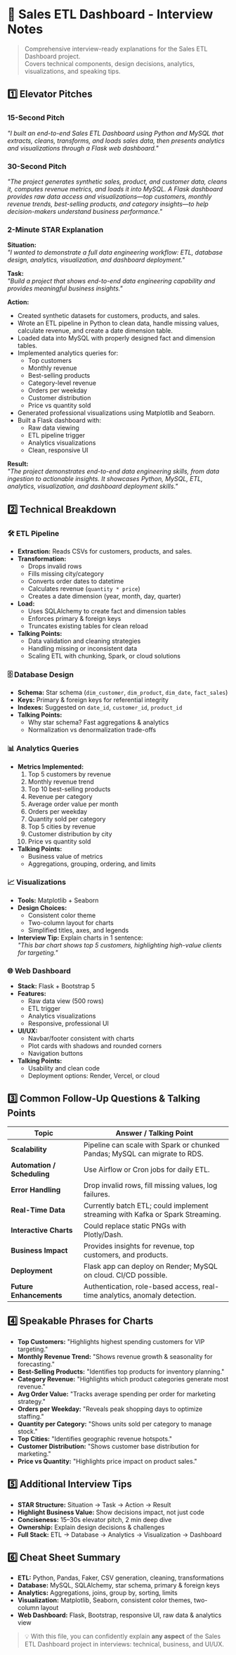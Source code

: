 # 📌 Sales ETL Dashboard - Interview Notes

> Comprehensive interview-ready explanations for the Sales ETL Dashboard project.  
> Covers technical components, design decisions, analytics, visualizations, and speaking tips.

## 1️⃣ Elevator Pitches

### 15-Second Pitch
*"I built an end-to-end Sales ETL Dashboard using Python and MySQL that extracts, cleans, transforms, and loads sales data, then presents analytics and visualizations through a Flask web dashboard."*

### 30-Second Pitch
*"The project generates synthetic sales, product, and customer data, cleans it, computes revenue metrics, and loads it into MySQL. A Flask dashboard provides raw data access and visualizations—top customers, monthly revenue trends, best-selling products, and category insights—to help decision-makers understand business performance."*

### 2-Minute STAR Explanation

**Situation:**  
*"I wanted to demonstrate a full data engineering workflow: ETL, database design, analytics, visualization, and dashboard deployment."*

**Task:**  
*"Build a project that shows end-to-end data engineering capability and provides meaningful business insights."*

**Action:**  
- Created synthetic datasets for customers, products, and sales.  
- Wrote an ETL pipeline in Python to clean data, handle missing values, calculate revenue, and create a date dimension table.  
- Loaded data into MySQL with properly designed fact and dimension tables.  
- Implemented analytics queries for:
  - Top customers
  - Monthly revenue
  - Best-selling products
  - Category-level revenue
  - Orders per weekday
  - Customer distribution
  - Price vs quantity sold  
- Generated professional visualizations using Matplotlib and Seaborn.  
- Built a Flask dashboard with:
  - Raw data viewing  
  - ETL pipeline trigger  
  - Analytics visualizations  
  - Clean, responsive UI  

**Result:**  
*"The project demonstrates end-to-end data engineering skills, from data ingestion to actionable insights. It showcases Python, MySQL, ETL, analytics, visualization, and dashboard deployment skills."*

## 2️⃣ Technical Breakdown

### 🛠 ETL Pipeline
- **Extraction:** Reads CSVs for customers, products, and sales.  
- **Transformation:**  
  - Drops invalid rows  
  - Fills missing city/category  
  - Converts order dates to datetime  
  - Calculates revenue (`quantity * price`)  
  - Creates a date dimension (year, month, day, quarter)  
- **Load:**  
  - Uses SQLAlchemy to create fact and dimension tables  
  - Enforces primary & foreign keys  
  - Truncates existing tables for clean reload  
- **Talking Points:**  
  - Data validation and cleaning strategies  
  - Handling missing or inconsistent data  
  - Scaling ETL with chunking, Spark, or cloud solutions  

### 🗄 Database Design
- **Schema:** Star schema (`dim_customer`, `dim_product`, `dim_date`, `fact_sales`)  
- **Keys:** Primary & foreign keys for referential integrity  
- **Indexes:** Suggested on `date_id`, `customer_id`, `product_id`  
- **Talking Points:**  
  - Why star schema? Fast aggregations & analytics  
  - Normalization vs denormalization trade-offs  

### 📊 Analytics Queries
- **Metrics Implemented:**  
  1. Top 5 customers by revenue  
  2. Monthly revenue trend  
  3. Top 10 best-selling products  
  4. Revenue per category  
  5. Average order value per month  
  6. Orders per weekday  
  7. Quantity sold per category  
  8. Top 5 cities by revenue  
  9. Customer distribution by city  
  10. Price vs quantity sold  
- **Talking Points:**  
  - Business value of metrics  
  - Aggregations, grouping, ordering, and limits  

### 📈 Visualizations
- **Tools:** Matplotlib + Seaborn  
- **Design Choices:**  
  - Consistent color theme  
  - Two-column layout for charts  
  - Simplified titles, axes, and legends  
- **Interview Tip:** Explain charts in 1 sentence:  
  *"This bar chart shows top 5 customers, highlighting high-value clients for targeting."*

### 🌐 Web Dashboard
- **Stack:** Flask + Bootstrap 5  
- **Features:**  
  - Raw data view (500 rows)  
  - ETL trigger  
  - Analytics visualizations  
  - Responsive, professional UI  
- **UI/UX:**  
  - Navbar/footer consistent with charts  
  - Plot cards with shadows and rounded corners  
  - Navigation buttons  
- **Talking Points:**  
  - Usability and clean code  
  - Deployment options: Render, Vercel, or cloud  

## 3️⃣ Common Follow-Up Questions & Talking Points

| Topic | Answer / Talking Point |
|-------|----------------------|
| **Scalability** | Pipeline can scale with Spark or chunked Pandas; MySQL can migrate to RDS. |
| **Automation / Scheduling** | Use Airflow or Cron jobs for daily ETL. |
| **Error Handling** | Drop invalid rows, fill missing values, log failures. |
| **Real-Time Data** | Currently batch ETL; could implement streaming with Kafka or Spark Streaming. |
| **Interactive Charts** | Could replace static PNGs with Plotly/Dash. |
| **Business Impact** | Provides insights for revenue, top customers, and products. |
| **Deployment** | Flask app can deploy on Render; MySQL on cloud. CI/CD possible. |
| **Future Enhancements** | Authentication, role-based access, real-time analytics, anomaly detection. |

## 4️⃣ Speakable Phrases for Charts

- **Top Customers:** "Highlights highest spending customers for VIP targeting."  
- **Monthly Revenue Trend:** "Shows revenue growth & seasonality for forecasting."  
- **Best-Selling Products:** "Identifies top products for inventory planning."  
- **Category Revenue:** "Highlights which product categories generate most revenue."  
- **Avg Order Value:** "Tracks average spending per order for marketing strategy."  
- **Orders per Weekday:** "Reveals peak shopping days to optimize staffing."  
- **Quantity per Category:** "Shows units sold per category to manage stock."  
- **Top Cities:** "Identifies geographic revenue hotspots."  
- **Customer Distribution:** "Shows customer base distribution for marketing."  
- **Price vs Quantity:** "Highlights price impact on product sales."  

## 5️⃣ Additional Interview Tips

- **STAR Structure:** Situation → Task → Action → Result  
- **Highlight Business Value:** Show decisions impact, not just code  
- **Conciseness:** 15–30s elevator pitch, 2 min deep dive  
- **Ownership:** Explain design decisions & challenges  
- **Full Stack:** ETL → Database → Analytics → Visualization → Dashboard  

## 6️⃣ Cheat Sheet Summary

- **ETL:** Python, Pandas, Faker, CSV generation, cleaning, transformations  
- **Database:** MySQL, SQLAlchemy, star schema, primary & foreign keys  
- **Analytics:** Aggregations, joins, group by, sorting, limits  
- **Visualization:** Matplotlib, Seaborn, consistent color themes, two-column layout  
- **Web Dashboard:** Flask, Bootstrap, responsive UI, raw data & analytics view  

> 💡 With this file, you can confidently explain **any aspect** of the Sales ETL Dashboard project in interviews: technical, business, and UI/UX.

